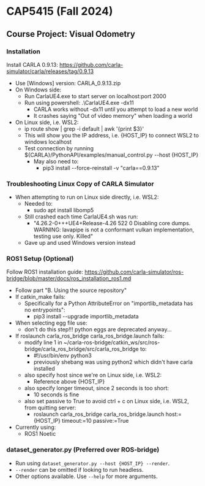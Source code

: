# CAP5415 (Fall 2024)

## Course Project: Visual Odometry

### Installation
Install CARLA 0.9.13: https://github.com/carla-simulator/carla/releases/tag/0.9.13
- Use [Windows] version: CARLA_0.9.13.zip
- On Windows side:
  - Run CarlaUE4.exe to start server on localhost:port 2000
  - Run using powershell: .\CarlaUE4.exe -dx11
    - CARLA works without -dx11 until you attempt to load a new world
    - It crashes saying "Out of video memory" when loading a world
- On Linux side, i.e. WSL2:
  - ip route show | grep -i default | awk '\{print $3\}'
  - This will show you the IP address, i.e. {HOST_IP} to connect WSL2 to windows localhost
  - Test connection by running ${CARLA}/PythonAPI/examples/manual_control.py --host {HOST_IP}
    - May also need to:
      - pip3 install --force-reinstall -v "carla==0.9.13"

### Troubleshooting Linux Copy of CARLA Simulator
- When attempting to run on Linux side directly, i.e. WSL2:
  - Needed to:
    - sudo apt install libomp5
  - Still crashed each time CarlaUE4.sh was run:
    - "4.26.2-0+++UE4+Release-4.26 522 0
                          Disabling core dumps.
                          WARNING: lavapipe is not a conformant vulkan implementation, testing use only.
                          Killed"
  - Gave up and used Windows version instead

### ROS1 Setup (Optional)
Follow ROS1 installation guide: https://github.com/carla-simulator/ros-bridge/blob/master/docs/ros_installation_ros1.md
- Follow part "B. Using the source repository"
- If catkin_make fails:
  - Specifically for a Python AttributeError on "importlib_metadata has no entrypoints":
    - pip3 install --upgrade importlib_metadata
- When selecting egg file use:
  - don't do this step!!! python eggs are deprecated anyway...
- If roslaunch carla_ros_bridge carla_ros_bridge.launch fails:
  - modify line 1 in ~/carla-ros-bridge/catkin_ws/src/ros-bridge/carla_ros_bridge/src/carla_ros_bridge to:
    - #!/usr/bin/env python3
    - previously shebang was using python2 which didn't have carla installed
  - also specify host since we're on Linux side, i.e. WSL2:
    - Reference above {HOST_IP}
  - also specify longer timeout, since 2 seconds is too short:
    - 10 seconds is fine
  - also set passive to True to avoid ctrl + c on Linux side, i.e. WSL2, from quitting server:
    - roslaunch carla_ros_bridge carla_ros_bridge.launch host:={HOST_IP} timeout:=10 passive:=True
- Currently using:
  - ROS1 Noetic

### dataset_generator.py (Preferred over ROS-bridge)
- Run using `dataset_generator.py --host {HOST_IP} --render`.
- `--render` can be omitted if looking to run headless.
- Other options available. Use `--help` for more arguments.